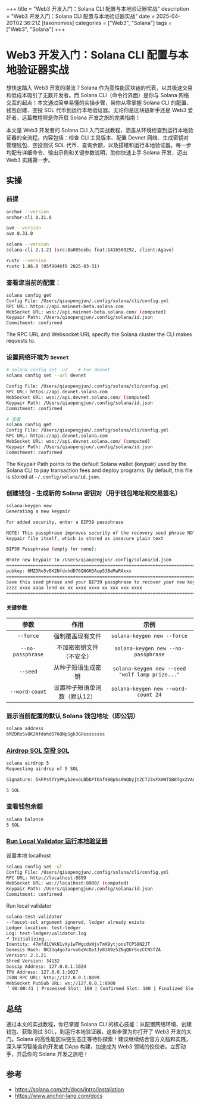 +++
title = "Web3 开发入门：Solana CLI 配置与本地验证器实战"
description = "Web3 开发入门：Solana CLI 配置与本地验证器实战"
date = 2025-04-20T02:36:21Z
[taxonomies]
categories = ["Web3", "Solana"]
tags = ["Web3", "Solana"]
+++

<!-- more -->

# Web3 开发入门：Solana CLI 配置与本地验证器实战
想快速踏入 Web3 开发的潮流？Solana 作为高性能区块链的代表，以其极速交易和低成本吸引了无数开发者。而 Solana CLI（命令行界面）是你与 Solana 网络交互的起点！本文通过简单易懂的实操步骤，带你从零掌握 Solana CLI 的配置、钱包创建、空投 SOL 代币到运行本地验证器。无论你是区块链新手还是 Web3 爱好者，这篇教程将是你开启 Solana 开发之旅的完美指南！

本文是 Web3 开发者的 Solana CLI 入门实战教程，涵盖从环境检查到运行本地验证器的全流程。内容包括：检查 CLI 工具版本、配置 Devnet 网络、生成密钥对管理钱包、空投测试 SOL 代币、查询余额，以及搭建和运行本地验证器。每一步均配有详细命令、输出示例和关键参数说明，助你快速上手 Solana 开发，迈出 Web3 实践第一步。
## 实操

### 前提

```bash
anchor --version
anchor-cli 0.31.0

avm --version
avm 0.31.0

solana --version
solana-cli 2.1.21 (src:8a085eeb; feat:1416569292, client:Agave)

rustc --version
rustc 1.86.0 (05f9846f8 2025-03-31)
```

### 查看您当前的配置：

```bash
solana config get
Config File: /Users/qiaopengjun/.config/solana/cli/config.yml
RPC URL: https://api.mainnet-beta.solana.com 
WebSocket URL: wss://api.mainnet-beta.solana.com/ (computed)
Keypair Path: /Users/qiaopengjun/.config/solana/id.json 
Commitment: confirmed 
```

The RPC URL and Websocket URL specify the Solana cluster the CLI makes requests to.

### 设置网络环境为 `Devnet`

```bash
# solana config set -ud    # For devnet
solana config set --url devnet

Config File: /Users/qiaopengjun/.config/solana/cli/config.yml
RPC URL: https://api.devnet.solana.com 
WebSocket URL: wss://api.devnet.solana.com/ (computed)
Keypair Path: /Users/qiaopengjun/.config/solana/id.json 
Commitment: confirmed 

# 查看
solana config get
Config File: /Users/qiaopengjun/.config/solana/cli/config.yml
RPC URL: https://api.devnet.solana.com 
WebSocket URL: wss://api.devnet.solana.com/ (computed)
Keypair Path: /Users/qiaopengjun/.config/solana/id.json 
Commitment: confirmed 
```

The Keypair Path points to the default Solana wallet (keypair) used by the Solana CLI to pay transaction fees and deploy programs. By default, this file is stored at `~/.config/solana/id.json`.

### 创建钱包 - 生成新的 **Solana 密钥对**（用于钱包地址和交易签名）

```bash
solana-keygen new
Generating a new keypair

For added security, enter a BIP39 passphrase

NOTE! This passphrase improves security of the recovery seed phrase NOT the
keypair file itself, which is stored as insecure plain text

BIP39 Passphrase (empty for none): 

Wrote new keypair to /Users/qiaopengjun/.config/solana/id.json
===============================================================================
pubkey: 6MZDRo5v8K2NfdohdD76QNGH3Aup53BeMaRAxxx
===============================================================================
Save this seed phrase and your BIP39 passphrase to recover your new keypair:
zzzz xxxx aaaa lend xx xx xxxx xxxx xx xxx xxx xxxx
===============================================================================
```

#### **关键参数**

|       参数        |             作用             |                      示例                       |
| :---------------: | :--------------------------: | :---------------------------------------------: |
|     `--force`     |       强制覆盖现有文件       |           `solana-keygen new --force`           |
| `--no-passphrase` |   不加密密钥文件（不安全）   |       `solana-keygen new --no-passphrase`       |
|     `--seed`      |      从种子短语生成密钥      | `solana-keygen new --seed "wolf lamp prize..."` |
|  `--word-count`   | 设置种子短语单词数（默认12） |       `solana-keygen new --word-count 24`       |

### 显示当前配置的默认 **Solana 钱包地址**（即公钥）

```bash
solana address
6MZDRo5v8K2NfdohdD76QNpSgk3GHssssssss
```

### [Airdrop SOL 空投 SOL](https://solana.com/zh/docs/intro/installation#airdrop-sol)

```bash
solana airdrop 5
Requesting airdrop of 5 SOL

Signature: 5kFPstTYyPKybJevoLBbbPTEnf4BBp5s6WQDyjtZCT23vFXHWT5B8Tgx2VA8qHi2SWPN8ZpBrP7aFk9ims1KkXeL

5 SOL
```

### 查看钱包余额

```bash
solana balance
5 SOL
```

### [Run Local Validator 运行本地验证器](https://solana.com/zh/docs/intro/installation#run-local-validator)

设置本地 localhost 

```bash
solana config set -ul
Config File: /Users/qiaopengjun/.config/solana/cli/config.yml
RPC URL: http://localhost:8899 
WebSocket URL: ws://localhost:8900/ (computed)
Keypair Path: /Users/qiaopengjun/.config/solana/id.json 
Commitment: confirmed 
```

Run local validator

```bash
solana-test-validator
--faucet-sol argument ignored, ledger already exists
Ledger location: test-ledger
Log: test-ledger/validator.log
⠚ Initializing...                                                                                                                  Waiting for fees to stabilize 1...
Identity: 47mfd1CWkN1vXy1wTWgcdsWjvTmX9ytjoosTCPS8N2JT
Genesis Hash: 8K2Uq4go7arvo6qVcDptJy83A9z5ZNgQUrSozCCN5TZA
Version: 2.1.21
Shred Version: 34132
Gossip Address: 127.0.0.1:1024
TPU Address: 127.0.0.1:1027
JSON RPC URL: http://127.0.0.1:8899
WebSocket PubSub URL: ws://127.0.0.1:8900
⠈ 00:00:41 | Processed Slot: 160 | Confirmed Slot: 160 | Finalized Slot: 129 | Full Snapshot Slot: 101 | Incremental Snapshot Slot: -
```



## 总结
通过本文的实战教程，你已掌握 Solana CLI 的核心技能：从配置网络环境、创建钱包、获取测试 SOL，到运行本地验证器，这些步骤为你打开了 Web3 开发的大门。Solana 的高性能区块链生态正等待你探索！建议继续结合官方文档和实践，深入学习智能合约开发或 DApp 构建，加速成为 Web3 领域的佼佼者。立即动手，开启你的 Solana 开发之旅吧！



## 参考

- https://solana.com/zh/docs/intro/installation
- https://www.anchor-lang.com/docs